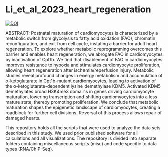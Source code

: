 # Li_et_al_2023_heart_regeneration

[![DOI](https://zenodo.org/badge/627319900.svg)](https://zenodo.org/badge/latestdoi/627319900)

ABSTRACT:
Postnatal maturation of cardiomyocytes is characterized by a metabolic switch from glycolysis to fatty acid oxidation (FAO), chromatin reconfiguration, and exit from cell cycle, instating a barrier for adult heart regeneration. To explore whether metabolic reprogramming overcomes this barrier and enables heart regeneration, we abrogate FAO in cardiomyocytes by inactivation of Cpt1b. We find that disablement of FAO in cardiomyocytes improves resistance to hypoxia and stimulates cardiomyocyte proliferation, allowing heart regeneration after ischemia/reperfusion injury. Metabolic studies reveal profound changes in energy metabolism and accumulation of α-ketoglutarate in Cpt1b-mutant cardiomyocytes, leading to activation of the α-ketoglutarate-dependent lysine demethylase KDM5. Activated KDM5 demethylates broad H3K4me3 domains in genes driving cardiomyocyte maturation, lowering transcription and shifting cardiomyocytes into a less mature state, thereby promoting proliferation. We conclude that metabolic maturation shapes the epigenetic landscape of cardiomyocytes, creating a roadblock for further cell divisions. Reversal of this process allows repair of damaged hearts.

This repository holds all the scripts that were used to analyze the data sets described in this study. We used prior published software for all calculations and all visualizations. The repository is divided into separate folders containing miscellaneous scripts (misc) and code specific to data types (RNA/ChIP-Seq).
